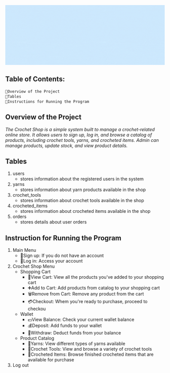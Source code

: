 ![Alt text](gif.gif)

## Table of Contents:
    📍Overview of the Project
    📍Tables
    📍Instructions for Running the Program

## Overview of the Project
*The Crochet Shop is a simple system built to manage a crochet-related online store. It allows users to sign up, log in, and browse a catalog of products, including crochet tools, yarns, and crocheted items. Admin can manage products, update stock, and view product details.*

## Tables
1. users
    - stores information about the registered users in the system
2. yarns
    - stores information about yarn products available in the shop
3. crochet_tools
    - stores information about crochet tools available in the shop
4. crocheted_items
    - stores information about crocheted items available in the shop
5. orders
    - stores details about user orders

## Instruction for Running the Program
1. Main Menu
    - 📝Sign up: If you do not have an account
    - 🔑Log in: Access your account
2. Crochet Shop Menu
    - Shopping Cart
        - 👀View Cart: View all the products you've added to your shopping cart
        - ➕Add to Cart: Add products from catalog to your shopping cart
        - 🗑️Remove from Cart: Remove any product from the cart
        - 💳Checkout: Whem you're ready to purchase, proceed to checkou
    - Wallet
        - 💵View Balance: Check your current wallet balance
        - 💰Deposit: Add funds to your wallet
        - 💸Withdraw: Deduct funds from your balance
    - Product Catalog
        - 🧶Yarns: View different types of yarns available
        - 🧶Crochet Tools: View and browse a variety of crochet tools
        - 🧶Crocheted Items: Browse finished crocheted items that are available for purchase
3. Log out